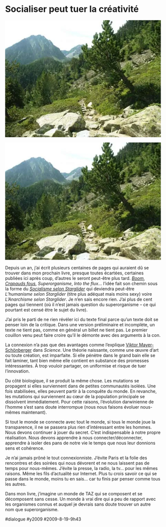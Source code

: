 # Socialiser peut tuer la créativité

![](_i/pyren.webp)

![Pyrénées espagnoles, août 2009](_i/pyren.webp)

Depuis un an, j’ai écrit plusieurs centaines de pages qui auraient dû se trouver dans mon prochain livre, presque toutes écartées, certaines publiées ici après coup, d’autres le seront peut-être plus tard.
[*Boom*](../2/boom.md), [*Crapauds fous*](../5/les-crapauds-fous-fous.md), *Superorganisme*, *Into the flux*… l’idée fait son chemin sous la forme du [*Socialisme selon Starglider*](#starglider) qui deviendra peut-être *L’humanisme selon Starglider* (titre plus adéquat mais moins sexy) voire *L’Anarchisme selon Starglider*. Je n’en sais encore rien. J’ai plus de cent pages qui tiennent (où il n’est jamais question du superorganisme – ce qui pourtant est censé être le sujet du livre).

J’ai pris le parti de ne rien révéler ici du texte final parce qu’un texte doit se penser loin de la critique. Dans une version préliminaire et incomplète, un texte ne tient pas, comme en général un billet ne tient pas. Le premier couillon venu peut faire croire qu’il le démonte avec des arguments à la con.

La connexion n’a pas que des avantages comme l’explique [Viktor Mayer-Schönberger](http://news.ycombinator.com/item?id=722834) dans *Science*. Une théorie naissante, comme une œuvre d’art ou toute création, est imparfaite. Si elle pénètre dans le grand bain elle se fait laminer, tant bien même elle contient en substance des promesses intéressantes. À trop vouloir partager, on uniformise et risque de tuer l’innovation.

Du côté biologique, il se produit la même chose. Les mutations se propagent si elles surviennent dans de petites communautés isolées. Une fois stabilisées, elles peuvent partir à la conquête du monde. En revanche, les mutations qui surviennent au cœur de la population principale se dissolvent immédiatement. Pour cette raisons, l’évolution darwinienne de l’homme s’est sans doute interrompue (nous nous faisons évoluer nous-mêmes maintenant).

Si tout le monde se connecte avec tout le monde, si tous le monde joue la transparence, il ne se passera plus rien d’intéressant entre les hommes. Nous devons continuer à jouer du secret. C’est indispensable à notre propre réalisation. Nous devons apprendre à nous connecter/déconnecter, apprendre à isoler des pans de notre vie le temps que nous leur donnions sens et cohérence.

Je n’ai jamais prôné le tout connexionniste. J’évite Paris et la folie des rencontres et des soirées qui nous dévorent et ne nous laissent pas de temps pour nous-mêmes. J’évite la presse, la radio, la tv… pour les mêmes raisons. Même les fils d’actualité sur Internet. Plus tu crois savoir ce qui se passe dans le monde, moins tu en sais… car tu finis par penser comme tous les autres.

Dans mon livre, j’imagine un monde de TAZ qui se composent et se décomposent sans cesse. Un monde à vrai dire qui a peu de rapport avec les organismes connus et auquel je devrais sans doute trouver un autre nom que superorganisme.

#dialogue #y2009 #2009-8-19-9h43
